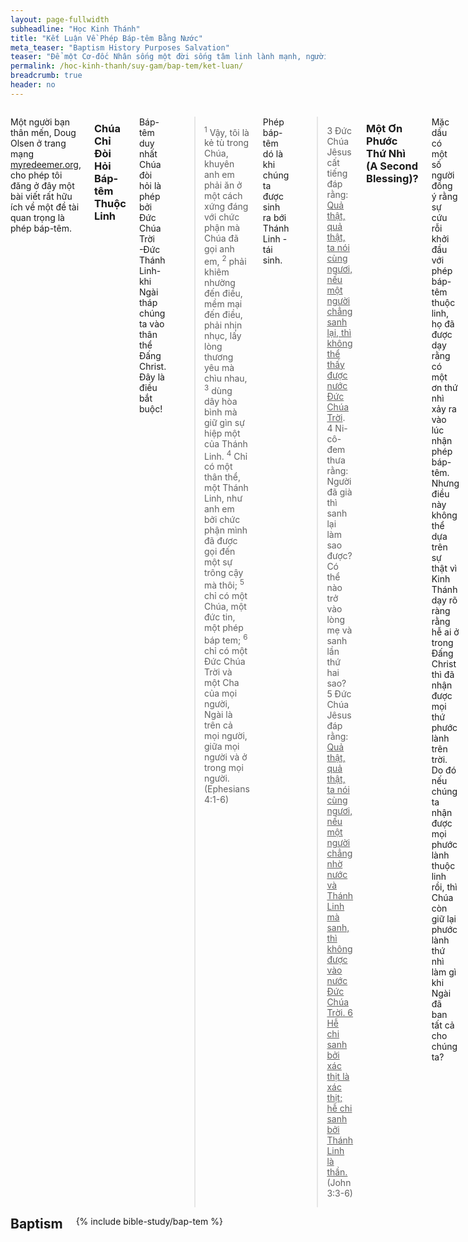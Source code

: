 ```yaml
---
layout: page-fullwidth
subheadline: "Học Kinh Thánh"
title: "Kết Luận Về Phép Báp-têm Bằng Nước"
meta_teaser: "Baptism History Purposes Salvation"
teaser: "Để một Cơ-đốc Nhân sống một đời sống tâm linh lành mạnh, người đó phải được vững nền trên những chân lý quan trọng của Thánh Kinh. Buồn thay, nhiều người trong chúng ta chỉ lập đi lập lại điều họ đã nghe được từ những người có nhiều ảnh hưởng trên họ năm này qua năm kia thay vì tự mình đọc lấy để bíết lời Chúa cho chính mình -theo sát từ tiết hay văn mạch- rồi để Đức Thánh Linh hướng dẫn và bày tỏ ý nghĩa chân thực. Phép báp-têm phải được suy gẫm cẩn trọng và sâu nhiệm hơn những truyền thống và sự giảng dạy trong hội thánh."
permalink: /hoc-kinh-thanh/suy-gam/bap-tem/ket-luan/
breadcrumb: true
header: no
---
```

<!--more-->
<div class="row">
<div class="medium-8 columns" markdown="1">

<p class="blockquote">Một người bạn thân mến, Doug Olsen ở trang mạng <a href="http://myredeemer.org">myredeemer.org</a>, cho phép tôi đăng ở đây một bài viết rất hữu ích về một đề tài quan trọng là phép báp-têm.</p>

### Chúa Chỉ Đòi Hỏi Báp-têm Thuộc Linh

Báp-têm duy nhất Chúa đòi hỏi là phép bởi Đức Chúa Trời -Đức Thánh Linh- khi Ngài tháp chúng ta vào thân thể Đấng Christ. Đây là điều bắt buộc!

> <sup>1</sup> Vậy, tôi là kẻ tù trong Chúa, khuyên anh em phải ăn ở một cách xứng đáng với chức phận mà Chúa đã gọi anh em, <sup>2</sup> phải khiêm nhường đến điều, mềm mại đến điều, phải nhịn nhục, lấy lòng thương yêu mà chìu nhau, <sup>3</sup> dùng dây hòa bình mà giữ gìn sự hiệp một của Thánh Linh.  <sup>4</sup> Chỉ có một thân thể, một Thánh Linh, như anh em bởi chức phận mình đã được gọi đến một sự trông cậy mà thôi; <sup>5</sup> chỉ có một Chúa, một đức tin, một phép báp tem; <sup>6</sup> chỉ có một Ðức Chúa Trời và một Cha của mọi người, Ngài là trên cả mọi người, giữa mọi người và ở trong mọi người. (Ephesians 4:1-6)

Phép báp-têm dó là khi chúng ta được sinh ra bới Thánh Linh -tái sinh.

> 3 Ðức Chúa Jêsus cất tiếng đáp rằng: <u>Quả thật, quả thật, ta nói cùng ngươi, nếu một người chẳng sanh lại, thì không thể thấy được nước Ðức Chúa Trời</u>. 4 Ni-cô-đem thưa rằng: Người đã già thì sanh lại làm sao được? Có thể nào trở vào lòng mẹ và sanh lần thứ hai sao? 5 Ðức Chúa Jêsus đáp rằng: <u>Quả thật, quả thật, ta nói cùng ngươi, nếu một người chẳng nhờ nước và Thánh Linh mà sanh, thì không được vào nước Ðức Chúa Trời. 6 Hễ chi sanh bởi xác thịt là xác thịt; hễ chi sanh bởi Thánh Linh là thần.</u> (John 3:3-6)

### Một Ơn Phước Thứ Nhì (A Second Blessing)?

Mặc dầu có một số người đồng ý rằng sự cứu rỗi khởi đầu với phép báp-têm thuộc linh, họ đã được dạy rằng có một ơn thứ nhì xảy ra vào lúc nhận phép báp-têm. Nhưng điều này không thể dựa trên sự thật vì Kinh Thánh dạy rõ ràng rằng hễ ai ở trong Đấng Christ thì đã nhận được mọi thứ phước lành trên trời. Do đó nếu chúng ta nhận được mọi phước lành thuộc linh rồi, thì Chúa còn giữ lại phước lành thứ nhì làm gì khi Ngài đã ban tất cả cho chúng ta?

> <sup>3</sup> Ngợi khen Ðức Chúa Trời, Cha Ðức Chúa Jêsus Christ chúng ta, <u>Ngài đã xuống phước cho chúng ta trong Ðấng Christ đủ mọi thứ phước thiêng liêng ở các nơi trên trời</u>, <sup>4</sup> trước khi sáng thế, Ngài đã chọn chúng ta trong Ðấng Christ, đặng làm nên thánh không chỗ trách được trước mặt Ðức Chúa Trời. (Ephesians 1:3-4)

### Phép Báp-têm Bằng Nước Còn Cần Thiết Cho Thời Nay Không?

Chắc chắn là có! Điều đó không có nghĩa là chúng ta bắt buộc phải có phép báp-têm -nhưng nó rất hữu ích để làm một cái mốc của thời gian mà một người có thể quay về, trong ý tưởng, nhớ lại, quả quyết tuyên bố rằng, "Đó là ngày tôi trở nên người Cơ-đốc Nhân; là ngày tôi được tái sinh. Đó chính là ngày tôi đã chết và chôn cùng Đấng Christ; và được sống lại cùng Chúa trong đời mới. Ngày tôi là một tạo vật được dựng nên mới."

Khi đối diện với kẻ thù nghịch trong thì yếu đuối hoặc đầy nghi vấn, lòng vững tin rằng: "Satan hãy lìa khỏi ta, vì ta là con Đức Chúa Trời; một người em của Đấng Christ; một kẻ đồng kế tự trong vương quốc Ngài! Và tôi nhớ ngày đó khi tôi dầm mình dưới nước!"

> <u><sup>12</sup> Anh em đã bởi phép báp-tem được chôn với Ngài, thì cũng được sống lại với Ngài bởi đức tin trong quyền phép Ðức Chúa Trời</u>, là Ðấng đã khiến Ngài từ kẻ chết sống lại. <sup>13</sup> Khi anh em đã chết bởi tội lỗi mình và sự <u>xác thịt mình không chịu cắt bì, thì Ðức Chúa Trời đã khiến anh em sống lại với Ðấng Christ, vì đã tha thứ hết mọi tội chúng ta</u>: <sup>14</sup> Ngài đã xóa tờ khế lập nghịch cùng chúng ta, các điều khoản trái với chúng ta nữa, cùng phá hủy tờ khế đó mà đóng đinh trên cây thập tự;
(Colossians 2:12-14)

{% include bible-study/bible-study-footer %}
</div><!-- /.medium-8.columns -->
<div class="bible-index medium-4 columns">
<h2 style="margin: 0px">Baptism</h2>
        {% include bible-study/bap-tem %}
</div><!-- /.medium-4.columns -->
</div><!-- /.row -->
